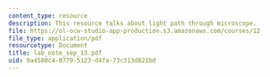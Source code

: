```yaml
---
content_type: resource
description: This resource talks about light path through microscope.
file: https://ol-ocw-studio-app-production.s3.amazonaws.com/courses/12-109-petrology-fall-2005/9a4580c407795123d4fa73c313d821bd_lab_note_sep_13.pdf
file_type: application/pdf
resourcetype: Document
title: lab_note_sep_13.pdf
uid: 9a4580c4-0779-5123-d4fa-73c313d821bd
---
```


